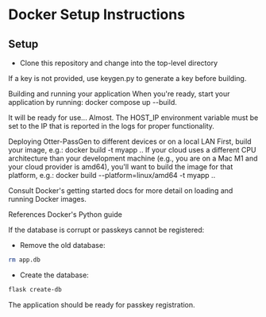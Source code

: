 # Docker Setup Instructions

## Setup

- Clone this repository and change into the top-level directory

If a key is not provided, use keygen.py to generate a key before building.

Building and running your application
When you're ready, start your application by running: docker compose up --build.

It will be ready for use... Almost. The HOST_IP environment variable must be set to the IP that is reported in the logs for proper functionality.

Deploying Otter-PassGen to different devices or on a local LAN
First, build your image, e.g.: docker build -t myapp .. If your cloud uses a different CPU architecture than your development machine (e.g., you are on a Mac M1 and your cloud provider is amd64), you'll want to build the image for that platform, e.g.: docker build --platform=linux/amd64 -t myapp ..

Consult Docker's getting started docs for more detail on loading and running Docker images.

References
Docker's Python guide

If the database is corrupt or passkeys cannot be registered:

- Remove the old database:
```bash
rm app.db
```
- Create the database:
```bash
flask create-db
```

The application should be ready for passkey registration.
